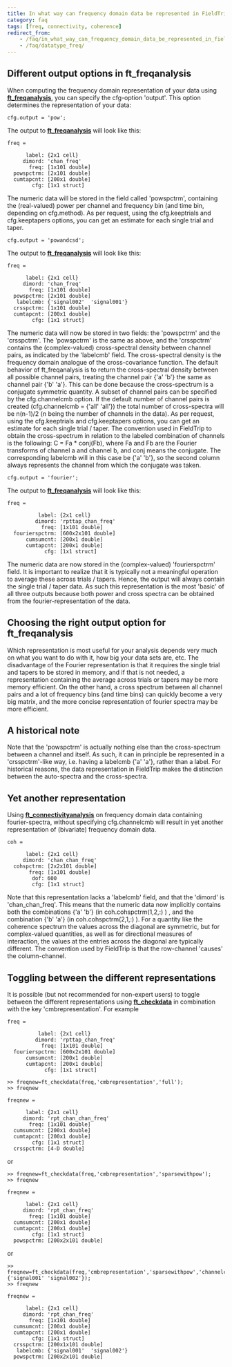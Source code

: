 ```yaml
---
title: In what way can frequency domain data be represented in FieldTrip?
category: faq
tags: [freq, connectivity, coherence]
redirect_from:
    - /faq/in_what_way_can_frequency_domain_data_be_represented_in_fieldtrip/
    - /faq/datatype_freq/
---
```


## Different output options in ft_freqanalysis

When computing the frequency domain representation of your data using **[ft_freqanalysis](/reference/ft_freqanalysis)**, you can specify the cfg-option 'output'. This option determines the representation of your data:

    cfg.output = 'pow';

The output to **[ft_freqanalysis](/reference/ft_freqanalysis)** will look like this:

    freq =

          label: {2x1 cell}
         dimord: 'chan_freq'
           freq: [1x101 double]
      powspctrm: [2x101 double]
      cumtapcnt: [200x1 double]
            cfg: [1x1 struct]

The numeric data will be stored in the field called 'powspctrm', containing the (real-valued) power per channel and frequency bin (and time bin, depending on cfg.method). As per request, using the cfg.keeptrials and cfg.keeptapers options, you can get an estimate for each single trial and taper.

    cfg.output = 'powandcsd';

The output to **[ft_freqanalysis](/reference/ft_freqanalysis)** will look like this:

    freq =

          label: {2x1 cell}
         dimord: 'chan_freq'
           freq: [1x101 double]
      powspctrm: [2x101 double]
       labelcmb: {'signal002'  'signal001'}
      crsspctrm: [1x101 double]
      cumtapcnt: [200x1 double]
            cfg: [1x1 struct]

The numeric data will now be stored in two fields: the 'powspctrm' and the 'crsspctrm'. The 'powspctrm' is the same as above, and the 'crsspctrm' contains the (complex-valued) cross-spectral density between channel pairs, as indicated by the 'labelcmb' field. The cross-spectral density is the frequency domain analogue of the cross-covariance function. The default behavior of ft_freqanalysis is to return the cross-spectral density between all possible channel pairs, treating the channel pair {'a' 'b'} the same as channel pair {'b' 'a'}. This can be done because the cross-spectrum is a conjugate symmetric quantity. A subset of channel pairs can be specified by the cfg.channelcmb option. If the default number of channel pairs is created (cfg.channelcmb = {'all' 'all'}) the total number of cross-spectra will be n(n-1)/2 (n being the number of channels in the data). As per request, using the cfg.keeptrials and cfg.keeptapers options, you can get an estimate for each single trial / taper. The convention used in FieldTrip to obtain the cross-spectrum in relation to the labeled combination of channels is the following: C = Fa \* conj(Fb), where Fa and Fb are the Fourier transforms of channel a and channel b, and conj means the conjugate. The corresponding labelcmb will in this case be {'a' 'b'}, so the second column always represents the channel from which the conjugate was taken.

    cfg.output = 'fourier';

The output to **[ft_freqanalysis](/reference/ft_freqanalysis)** will look like this:

    freq =

              label: {2x1 cell}
             dimord: 'rpttap_chan_freq'
               freq: [1x101 double]
      fourierspctrm: [600x2x101 double]
          cumsumcnt: [200x1 double]
          cumtapcnt: [200x1 double]
                cfg: [1x1 struct]

The numeric data are now stored in the (complex-valued) 'fourierspctrm' field. It is important to realize that it is typically not a meaningful operation to average these across trials / tapers. Hence, the output will always contain the single trial / taper data. As such this representation is the most 'basic' of all three outputs because both power and cross spectra can be obtained from the fourier-representation of the data.

## Choosing the right output option for ft_freqanalysis

Which representation is most useful for your analysis depends very much on what you want to do with it, how big your data sets are, etc. The disadvantage of the Fourier representation is that it requires the single trial and tapers to be stored in memory, and if that is not needed, a representation containing the average across trials or tapers may be more memory efficient. On the other hand, a cross spectrum between all channel pairs and a lot of frequency bins (and time bins) can quickly become a very big matrix, and the more concise representation of fourier spectra may be more efficient.

## A historical note

Note that the 'powspctrm' is actually nothing else than the cross-spectrum between a channel and itself. As such, it can in principle be represented in a 'crsspctrm'-like way, i.e. having a labelcmb {'a' 'a'}, rather than a label. For historical reasons, the data representation in FieldTrip makes the distinction between the auto-spectra and the cross-spectra.

## Yet another representation

Using **[ft_connectivityanalysis](/reference/ft_connectivityanalysis)** on frequency domain data containing fourier-spectra, without specifying cfg.channelcmb will result in yet another representation of (bivariate) frequency domain data.

    coh =

          label: {2x1 cell}
         dimord: 'chan_chan_freq'
      cohspctrm: [2x2x101 double]
           freq: [1x101 double]
            dof: 600
            cfg: [1x1 struct]

Note that this representation lacks a 'labelcmb' field, and that the 'dimord' is 'chan_chan_freq'. This means that the numeric data now implicitly contains both the combinations {'a' 'b'} (in coh.cohspctrm(1,2,:) ) , and the combination {'b' 'a'} (in coh.cohspctrm(2,1,:) ). For a quantity like the coherence spectrum the values across the diagonal are symmetric, but for complex-valued quantities, as well as for directional measures of interaction, the values at the entries across the diagonal are typically different. The convention used by FieldTrip is that the row-channel 'causes' the column-channel.

## Toggling between the different representations

It is possible (but not recommended for non-expert users) to toggle between the different representations using **[ft_checkdata](/reference/utilities/ft_checkdata)** in combination with the key 'cmbrepresentation'. For example

    freq =

              label: {2x1 cell}
             dimord: 'rpttap_chan_freq'
               freq: [1x101 double]
      fourierspctrm: [600x2x101 double]
          cumsumcnt: [200x1 double]
          cumtapcnt: [200x1 double]
                cfg: [1x1 struct]

    >> freqnew=ft_checkdata(freq,'cmbrepresentation','full');
    >> freqnew

    freqnew =

          label: {2x1 cell}
         dimord: 'rpt_chan_chan_freq'
           freq: [1x101 double]
      cumsumcnt: [200x1 double]
      cumtapcnt: [200x1 double]
            cfg: [1x1 struct]
      crsspctrm: [4-D double]

or

    >> freqnew=ft_checkdata(freq,'cmbrepresentation','sparsewithpow');
    >> freqnew

    freqnew =

          label: {2x1 cell}
         dimord: 'rpt_chan_freq'
           freq: [1x101 double]
      cumsumcnt: [200x1 double]
      cumtapcnt: [200x1 double]
            cfg: [1x1 struct]
      powspctrm: [200x2x101 double]

or

    >> freqnew=ft_checkdata(freq,'cmbrepresentation','sparsewithpow','channelcmb',{'signal001' 'signal002'});
    >> freqnew

    freqnew =

          label: {2x1 cell}
         dimord: 'rpt_chan_freq'
           freq: [1x101 double]
      cumsumcnt: [200x1 double]
      cumtapcnt: [200x1 double]
            cfg: [1x1 struct]
      crsspctrm: [200x1x101 double]
       labelcmb: {'signal001'  'signal002'}
      powspctrm: [200x2x101 double]
